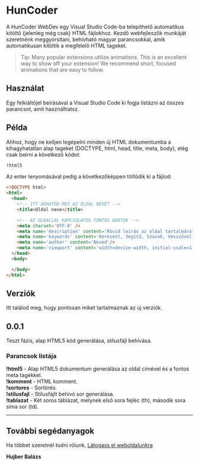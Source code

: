 # HunCoder

A HunCoder WebDev egy Visual Studio Code-ba telepíthető automatikus kitöltő (jelenleg még csak) HTML fájlokhoz. Kezdő webfejleszők munkáját szeretnénk meggyorsítani, behívható magyar parancsokkal, amik automatikusan kitöltik a megfelelő HTML tageket.

> Tip: Many popular extensions utilize animations. This is an excellent way to show off your extension! We recommend short, focused animations that are easy to follow.

## Használat

Egy felkiáltójel beírásával a Visual Studio Code ki fogja listázni az összes parancsot, amit használhatsz.

## Példa

Ahhoz, hogy ne kelljen legépelni minden új HTML dokumentumba a kihagyhatatlan alap tageket (DOCTYPE, html, head,
title, meta, body), elég csak beírni a következő kódot:

```html
!html5
```

Az enter lenyomásával pedig a következőképpen töltődik ki a fájlod:

```html
<!DOCTYPE html>
<html>
  <head>
    <!-- ITT ADHATOD MEG AZ OLDAL NEVÉT -->
    <title>Oldal neve</title>

    <!-- AZ OLDALLAL KAPCSOLATOS FONTOS ADATOK -->
    <meta charset='UTF-8' />
    <meta name='description' content='Rövid leírás az oldal tartalmáról'/>
    <meta name='keywords' content='Keresést, Segítő, Szavak, Vesszővel, Elválasztva'/>
    <meta name='author' content='Neved'/>
    <meta name='viewport' content='width=device-width, initial-scale=1.0'/>
  </head>
  <body>

  </body>
</html>
```

## Verziók

Itt találod meg, hogy pontosan miket tartalmaznak az új verziók.

## 0.0.1

Teszt fázis, alap HTML5 kód generálása, stílusfájl behívása.

### Parancsok listája

**!html5** - Alap HTML5 dokumentum generálása az oldal címével és a fontos meta tagekkel.  
**!komment** - HTML komment.  
**!sortores** - Sortörés.  
**!stilusfajl** - Stílusfájlt behívó sor generálása.  
**!tablazat** - Két soros táblázat, melynek első sora fejléc (th), második sora sima sor (td).

---

## További segédanyagok

Ha többet szeretnél tudni rólunk, [Látogass el weboldalunkra](http://huncoder.hu)

**Hujber Balázs**
